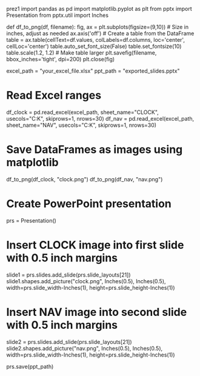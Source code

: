 prez1
import pandas as pd
import matplotlib.pyplot as plt
from pptx import Presentation
from pptx.util import Inches

def df_to_png(df, filename):
    fig, ax = plt.subplots(figsize=(9,10))  # Size in inches, adjust as needed
    ax.axis('off')
    # Create a table from the DataFrame
    table = ax.table(cellText=df.values, colLabels=df.columns, loc='center', cellLoc='center')
    table.auto_set_font_size(False)
    table.set_fontsize(10)
    table.scale(1.2, 1.2)  # Make table larger
    plt.savefig(filename, bbox_inches='tight', dpi=200)
    plt.close(fig)

excel_path = "your_excel_file.xlsx"
ppt_path = "exported_slides.pptx"

# Read Excel ranges
df_clock = pd.read_excel(excel_path, sheet_name="CLOCK", usecols="C:K", skiprows=1, nrows=30)
df_nav = pd.read_excel(excel_path, sheet_name="NAV", usecols="C:K", skiprows=1, nrows=30)

# Save DataFrames as images using matplotlib
df_to_png(df_clock, "clock.png")
df_to_png(df_nav, "nav.png")

# Create PowerPoint presentation
prs = Presentation()

# Insert CLOCK image into first slide with 0.5 inch margins
slide1 = prs.slides.add_slide(prs.slide_layouts[21])
slide1.shapes.add_picture("clock.png", Inches(0.5), Inches(0.5),
                         width=prs.slide_width-Inches(1),
                         height=prs.slide_height-Inches(1))

# Insert NAV image into second slide with 0.5 inch margins
slide2 = prs.slides.add_slide(prs.slide_layouts[21])
slide2.shapes.add_picture("nav.png", Inches(0.5), Inches(0.5),
                         width=prs.slide_width-Inches(1),
                         height=prs.slide_height-Inches(1))

prs.save(ppt_path)
